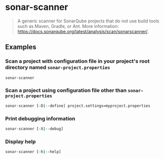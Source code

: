 # sonar-scanner

> A generic scanner for SonarQube projects that do not use build tools such as Maven, Gradle, or Ant. More information: <https://docs.sonarqube.org/latest/analysis/scan/sonarscanner/>.

## Examples

### Scan a project with configuration file in your project's root directory named `sonar-project.properties`

```bash
sonar-scanner
```

### Scan a project using configuration file other than `sonar-project.properties`

```bash
sonar-scanner [-D|--define] project.settings=myproject.properties
```

### Print debugging information

```bash
sonar-scanner [-X|--debug]
```

### Display help

```bash
sonar-scanner [-h|--help]
```
